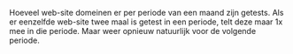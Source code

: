 
Hoeveel web-site domeinen er per periode van een maand zijn getests. 
Als er eenzelfde web-site twee maal is getest in een periode, telt deze 
maar 1x mee in die periode.  Maar weer opnieuw natuurlijk voor de volgende 
periode.
